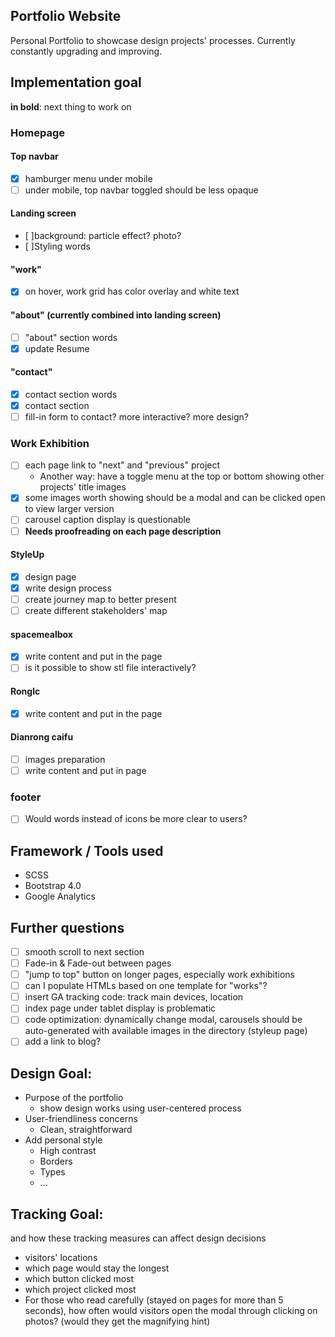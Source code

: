 ## Portfolio Website
Personal Portfolio to showcase design projects' processes.
Currently constantly upgrading and improving.

## Implementation goal
**in bold**: next thing to work on

### Homepage
#### Top navbar
- [x] hamburger menu under mobile
- [ ] under mobile, top navbar toggled should be less opaque

#### Landing screen
- [ ]background: particle effect? photo?
- [ ]Styling words

#### "work"
- [x] on hover, work grid has color overlay and white text

#### "about" (currently combined into landing screen)
- [ ] "about" section words
- [x] update Resume

#### "contact"
- [x] contact section words
- [x] contact section
- [ ] fill-in form to contact? more interactive? more design?

### Work Exhibition
- [ ] each page link to "next" and "previous" project
  - Another way: have a toggle menu at the top or bottom showing other projects' title images  
- [x] some images worth showing should be a modal and can be clicked open to view larger version
- [ ] carousel caption display is questionable
- [ ] **Needs proofreading on each page description**

#### StyleUp
- [x] design page
- [x] write design process
- [ ] create journey map to better present
- [ ] create different stakeholders' map

#### spacemealbox
- [x] write content and put in the page
- [ ] is it possible to show stl file interactively?

#### Ronglc
- [x] write content and put in the page

#### Dianrong caifu
- [ ] images preparation
- [ ] write content and put in page

### footer
- [ ] Would words instead of icons be more clear to users?

## Framework / Tools used
- SCSS
- Bootstrap 4.0
- Google Analytics

## Further questions
- [ ] smooth scroll to next section
- [ ] Fade-in & Fade-out between pages
- [ ] "jump to top" button on longer pages, especially work exhibitions
- [ ] can I populate HTMLs based on one template for "works"?
- [ ] insert GA tracking code: track main devices, location
- [ ] index page under tablet display is problematic
- [ ] code optimization: dynamically change modal, carousels should be auto-generated with available images in the directory (styleup page)
- [ ] add a link to blog?  

## Design Goal:
- Purpose of the portfolio
  - show design works using user-centered process
- User-friendliness concerns
  - Clean, straightforward
- Add personal style
  - High contrast
  - Borders
  - Types
  - ...

## Tracking Goal:
and how these tracking measures can affect design decisions
- visitors' locations
- which page would stay the longest
- which button clicked most
- which project clicked most
- For those who read carefully (stayed on pages for more than 5 seconds),
 how often would visitors open the modal through clicking on photos? (would they get the magnifying hint)
